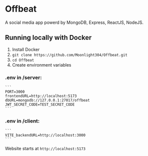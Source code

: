 # Offbeat
A social media app powerd by MongoDB, Express, ReactJS, NodeJS.

## Running locally with Docker

1. Install Docker
2. ``` git clone https://github.com/Moonlight304/Offbeat.git ```
3. ``` cd Offbeat ```
4. Create environment variables

### .env in /server:
    ```
    PORT=3000
    frontendURL=http://localhost:5173
    dbURL=mongodb://127.0.0.1:27017/offbeat
    JWT_SECRET_CODE=TEST_SECRET_CODE
    ```

### .env in /client:
    ```
    VITE_backendURL=http://localhost:3000
    ```

Website starts at ```http://localhost:5173```